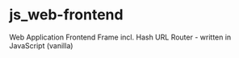 # js_web-frontend
Web Application Frontend Frame incl. Hash URL Router - written in JavaScript (vanilla)
